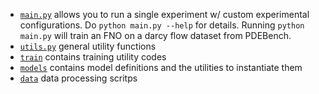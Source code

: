 - [`main.py`](https://github.com/msakarvadia/operator_aliasing/blob/main/operator_aliasing/main.py) allows you to run a single experiment w/ custom experimental configurations. Do `python main.py --help` for details. Running `python main.py` will train an FNO on a darcy flow dataset from PDEBench.
- [`utils.py`](https://github.com/msakarvadia/operator_aliasing/blob/main/operator_aliasing/utils.py) general utility functions
- [`train`](https://github.com/msakarvadia/operator_aliasing/tree/main/operator_aliasing/train) contains training utility codes
- [`models`](https://github.com/msakarvadia/operator_aliasing/tree/main/operator_aliasing/models) contains model definitions and the utilities to instantiate them
- [`data`](https://github.com/msakarvadia/operator_aliasing/tree/main/operator_aliasing/data) data processing scritps
